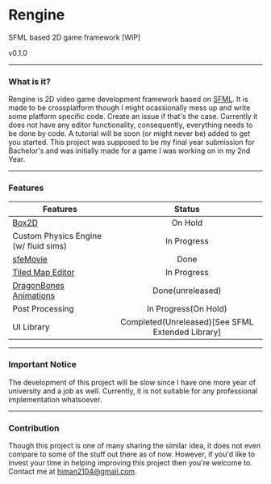 # Rengine
SFML based 2D game framework [WIP]

v0.1.0
***
### What is it?
Rengine is 2D video game development framework based on [SFML](https://sfml-dev.org). It is made to be crossplatform though I might ocassionally mess up and write some platform specific code. Create an issue if that's the case. Currently it does not have any editor functionality, consequently, everything needs to be done by code. A tutorial will be soon (or might never be) added to get you started. This project was supposed to be my final year submission for Bachelor's and was initially made for a game I was working on in my 2nd Year. 
***
### Features
| Features               | Status          | 
| -----------------------|:---------------:| 
| [Box2D](https://box2d.org)                  | On Hold	   | 
| Custom Physics Engine (w/ fluid sims) | In Progress |
| [sfeMovie](https://sfemovie.yalir.org)               | Done            |  
| [Tiled Map Editor](https://www.mapeditor.org/)       | In Progress     |
| [DragonBones Animations](https://github.com/DragonBones/DragonBonesCPP) | Done(unreleased)|
| Post Processing | In Progress(On Hold)|
| UI Library | Completed(Unreleased)[See SFML Extended Library]|
***
### Important Notice
The development of this project will be slow since I have one more year of university and a job as well. Currently, it is not suitable for any professional implementation whatsoever. 
***
### Contribution
Though this project is one of many sharing the similar idea, it does not even compare to some of the stuff out there as of now. However, if you'd like to invest your time in helping improving this project then you're welcome to. Contact me at himan2104@gmail.com.
